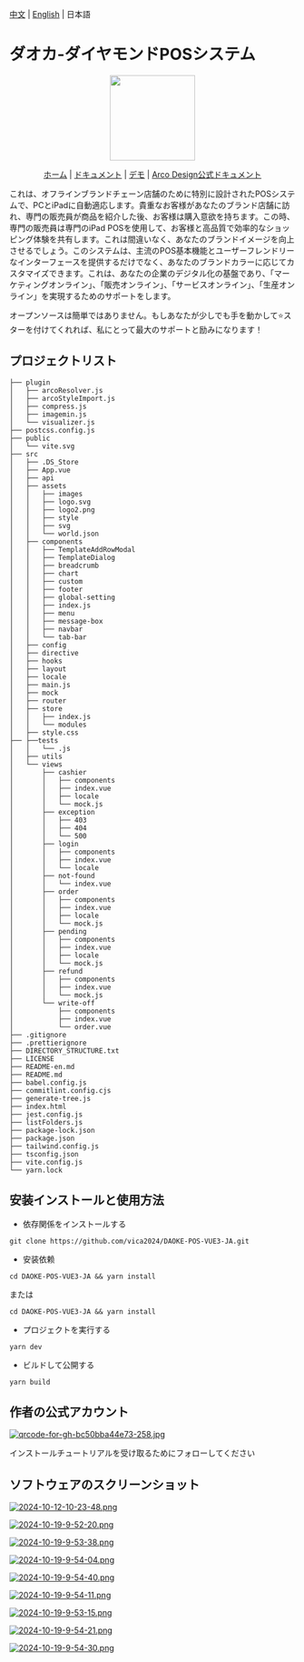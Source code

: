 [中文](./README.md) | [English](./README-en.md) | 日本語

# ダオカ-ダイヤモンドPOSシステム
<p align="center"> 
<img src="https://i.postimg.cc/GB1rGZXp/logo2.png" width="150" /> 
</p> 
<p align="center"> 
<a href="" target="_blank">ホーム</a> | 
<a href="" target="_blank">ドキュメント</a> | 
<a href="" target="_blank">デモ</a> | 
<a href="https://arco.design" target="_blank">Arco Design公式ドキュメント</a> 
</p>

これは、オフラインブランドチェーン店舗のために特別に設計されたPOSシステムで、PCとiPadに自動適応します。貴重なお客様があなたのブランド店舗に訪れ、専門の販売員が商品を紹介した後、お客様は購入意欲を持ちます。この時、専門の販売員は専門のiPad POSを使用して、お客様と高品質で効率的なショッピング体験を共有します。これは間違いなく、あなたのブランドイメージを向上させるでしょう。このシステムは、主流のPOS基本機能とユーザーフレンドリーなインターフェースを提供するだけでなく、あなたのブランドカラーに応じてカスタマイズできます。これは、あなたの企業のデジタル化の基盤であり、「マーケティングオンライン」、「販売オンライン」、「サービスオンライン」、「生産オンライン」を実現するためのサポートをします。

オープンソースは簡単ではありません。もしあなたが少しでも手を動かして⭐スターを付けてくれれば、私にとって最大のサポートと励みになります！

## プロジェクトリスト
```
├── plugin
│   ├── arcoResolver.js
│   ├── arcoStyleImport.js
│   ├── compress.js
│   ├── imagemin.js
│   └── visualizer.js
├── postcss.config.js
├── public
│   └── vite.svg
├── src
│   ├── .DS_Store
│   ├── App.vue
│   ├── api
│   ├── assets
│   │   ├── images
│   │   ├── logo.svg
│   │   ├── logo2.png
│   │   ├── style
│   │   ├── svg
│   │   └── world.json
│   ├── components
│   │   ├── TemplateAddRowModal
│   │   ├── TemplateDialog
│   │   ├── breadcrumb
│   │   ├── chart
│   │   ├── custom
│   │   ├── footer
│   │   ├── global-setting
│   │   ├── index.js
│   │   ├── menu
│   │   ├── message-box
│   │   ├── navbar
│   │   └── tab-bar
│   ├── config
│   ├── directive
│   ├── hooks
│   ├── layout
│   ├── locale
│   ├── main.js
│   ├── mock
│   ├── router
│   ├── store
│   │   ├── index.js
│   │   └── modules
│   ├── style.css
├── ├──tests
│   │   └── .js
│   ├── utils
│   └── views
│       ├── cashier
│       │   ├── components
│       │   ├── index.vue
│       │   ├── locale
│       │   └── mock.js
│       ├── exception
│       │   ├── 403
│       │   ├── 404
│       │   └── 500
│       ├── login
│       │   ├── components
│       │   ├── index.vue
│       │   └── locale
│       ├── not-found
│       │   └── index.vue
│       ├── order
│       │   ├── components
│       │   ├── index.vue
│       │   ├── locale
│       │   └── mock.js
│       ├── pending
│       │   ├── components
│       │   ├── index.vue
│       │   ├── locale
│       │   └── mock.js
│       ├── refund
│       │   ├── components
│       │   ├── index.vue
│       │   └── mock.js
│       └── write-off
│           ├── components
│           ├── index.vue
│           └── order.vue
├── .gitignore
├── .prettierignore
├── DIRECTORY_STRUCTURE.txt
├── LICENSE
├── README-en.md
├── README.md
├── babel.config.js
├── commitlint.config.cjs
├── generate-tree.js
├── index.html
├── jest.config.js
├── listFolders.js
├── package-lock.json
├── package.json
├── tailwind.config.js
├── tsconfig.json
├── vite.config.js
└── yarn.lock
```
## 安装インストールと使用方法

- 依存関係をインストールする
```
git clone https://github.com/vica2024/DAOKE-POS-VUE3-JA.git
```
- 安装依赖
```
cd DAOKE-POS-VUE3-JA && yarn install 
```
または
```
cd DAOKE-POS-VUE3-JA && yarn install
```
- プロジェクトを実行する
```
yarn dev
```
- ビルドして公開する
```
yarn build
```

## 作者の公式アカウント

[![qrcode-for-gh-bc50bba44e73-258.jpg](https://i.postimg.cc/CKPx13vN/qrcode-for-gh-bc50bba44e73-258.jpg)](https://vicazhuo.tech/daoke-retail)

<p align="left">
インストールチュートリアルを受け取るためにフォローしてください
</p>

## ソフトウェアのスクリーンショット

[![2024-10-12-10-23-48.png](https://i.postimg.cc/nLFckFjZ/2024-10-12-10-23-48.png)](https://vicazhuo.tech/daoke-retail)

[![2024-10-19-9-52-20.png](https://i.postimg.cc/rynnyQC9/2024-10-19-9-52-20.png)](https://postimg.cc/mh9N83nc)

[![2024-10-19-9-53-38.png](https://i.postimg.cc/4dDznLwY/2024-10-19-9-53-38.png)](https://vicazhuo.tech/daoke-retail)

[![2024-10-19-9-54-04.png](https://i.postimg.cc/htsqKNMt/2024-10-19-9-54-04.png)](https://vicazhuo.tech/daoke-retail)

[![2024-10-19-9-54-40.png](https://i.postimg.cc/X7MR0nKb/2024-10-19-9-54-40.png)](https://vicazhuo.tech/daoke-retail)

[![2024-10-19-9-54-11.png](https://i.postimg.cc/ZRcNHbLh/2024-10-19-9-54-11.png)](https://vicazhuo.tech/daoke-retail)

[![2024-10-19-9-53-15.png](https://i.postimg.cc/xdV9dKV6/2024-10-19-9-53-15.png)](https://vicazhuo.tech/daoke-retail)

[![2024-10-19-9-54-21.png](https://i.postimg.cc/0rg9JmJ5/2024-10-19-9-54-21.png)](https://vicazhuo.tech/daoke-retail)

[![2024-10-19-9-54-30.png](https://i.postimg.cc/sDnt852M/2024-10-19-9-54-30.png)](https://vicazhuo.tech/daoke-retail)

